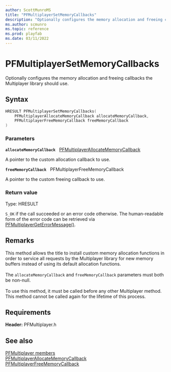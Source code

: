 ```yaml
---
author: ScottMunroMS
title: "PFMultiplayerSetMemoryCallbacks"
description: "Optionally configures the memory allocation and freeing callbacks the Multiplayer library should use."
ms.author: scmunro
ms.topic: reference
ms.prod: playfab
ms.date: 03/11/2022
---
```


# PFMultiplayerSetMemoryCallbacks  

Optionally configures the memory allocation and freeing callbacks the Multiplayer library should use.  

## Syntax  
  
```cpp
HRESULT PFMultiplayerSetMemoryCallbacks(  
    PFMultiplayerAllocateMemoryCallback allocateMemoryCallback,  
    PFMultiplayerFreeMemoryCallback freeMemoryCallback  
)  
```  
  
### Parameters  
  
**`allocateMemoryCallback`** &nbsp; [PFMultiplayerAllocateMemoryCallback](../callbacks/pfmultiplayerallocatememorycallback.md)  
  
A pointer to the custom allocation callback to use.  
  
**`freeMemoryCallback`** &nbsp; PFMultiplayerFreeMemoryCallback  
  
A pointer to the custom freeing callback to use.  
  
  
### Return value
Type: HRESULT
  
```S_OK``` if the call succeeded or an error code otherwise. The human-readable form of the error code can be retrieved via [PFMultiplayerGetErrorMessage()](pfmultiplayergeterrormessage.md).
  
## Remarks  
  
This method allows the title to install custom memory allocation functions in order to service all requests by the Multiplayer library for new memory buffers instead of using its default allocation functions. <br /><br /> The `allocateMemoryCallback` and `freeMemoryCallback` parameters must both be non-null.   <br /><br /> To use this method, it must be called before any other Multiplayer method. This method cannot be called again for the lifetime of this process.
  
## Requirements  
  
**Header:** PFMultiplayer.h
  
## See also  
[PFMultiplayer members](../pfmultiplayer_members.md)  
[PFMultiplayerAllocateMemoryCallback](../callbacks/pfmultiplayerallocatememorycallback.md)  
[PFMultiplayerFreeMemoryCallback](../callbacks/pfmultiplayerfreememorycallback.md)
  
  
